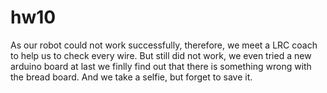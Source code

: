 # hw10

As our robot could not work successfully, therefore, we meet a LRC coach to help us to check every wire. But still did not work, we even tried a new arduino board at last we finlly find out that there is something wrong with the bread board.
And we take a selfie, but forget to save it.
